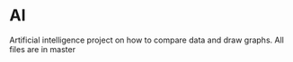 # AI
Artificial intelligence project on how to compare data and draw graphs.  All files are in master 
